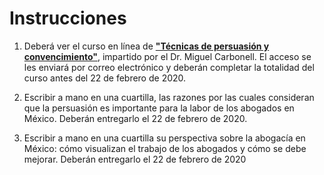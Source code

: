 # Instrucciones

1. Deberá ver el curso en línea de [**"Técnicas de persuasión y
convencimiento"**](http://centrocarbonell.eadbox.com/student/courses/tecnicas-de-persuasion-y-convencimiento),
impartido por el Dr. Miguel Carbonell. El acceso se les enviará por correo
electrónico y deberán completar la totalidad del curso antes del 22 de febrero
de 2020.

2. Escribir a mano en una cuartilla, las razones por las cuales consideran que
la persuasión es importante para la labor de los abogados en México. Deberán
entregarlo el 22 de febrero de 2020.

3. Escribir a mano en una cuartilla su perspectiva sobre la abogacía en México:
cómo visualizan el trabajo de los abogados y cómo se debe mejorar. Deberán
entregarlo el 22 de febrero de 2020
